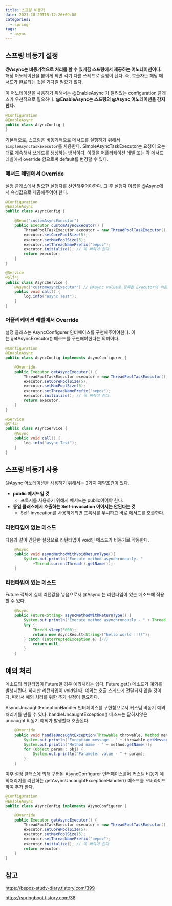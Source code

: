 ```yaml
---
title: 스프링 비동기
date: 2023-10-29T15:12:26+09:00
categories:
  - spring
tags: 
  - async
---
```


## 스프링 비동기 설정

**@Async는 비동기적으로 처리를 할 수 있게끔 스프링에서 제공하는 어노테이션이다.** 해당 어노테이션을 붙이게 되면 각기 다른 쓰레드로 실행이 된다. 즉, 호출자는 해당 메서드가 완료되는 것을 기다릴 필요가 없다.

이 어노테이션을 사용하기 위해서는 @EnableAsync 가 달려있는 configuration 클래스가 우선적으로 필요하다. **@EnableAsync는 스프링의 @Async 어노테이션을 감지한다.**

```java
@Configuration
@EnableAsync
public class AsyncConfig {
}
```

기본적으로, 스프링은 비동기적으로 메서드를 실행하기 위해서 `SimpleAsyncTaskExecutor`를 사용한다.
SimpleAsyncTaskExecutor는 요청이 오는대로 계속해서 쓰레드를 생성하는 방식이다. 이것을 어플리케이션 레벨 또는 각 메서드 레벨에서 override 함으로써 default를 변경할 수 있다.

### 메서드 레벨에서 Override

설정 클래스에서 필요한 실행자를 선언해주어야한다. 그 후 실행자 이름을 @Async에서 속성값으로 제공해주어야 한다.

```java
@Configuration
@EnableAsync
public class AsyncConfig {

    @Bean("customAsyncExecutor")
    public Executor customAsyncExecutor() {
        ThreadPoolTaskExecutor executor = new ThreadPoolTaskExecutor();
        executor.setCorePoolSize(5);
        executor.setMaxPoolSize(5);
        executor.setThreadNamePrefix("bepoz");
        executor.initialize(); // 꼭 써줘야 한다.
        return executor;
    }
}
```

```java
@Service
@Slf4j
public class AsyncService {
    @Async("customAsyncExecutor") // @Async value로 등록한 Executor의 이름을 입력
    public void call() {
        log.info("async Test");
    }
}
```

### 어플리케이션 레벨에서 Override

설정 클래스는 AsyncConfigurer 인터페이스를 구현해주어야한다. 이는 getAsyncExecutor() 메소드를 구현해야한다는 의미이다.

```java
@Configuration
@EnableAsync
public class AsyncConfig implements AsyncConfigurer {

    @Override
    public Executor getAsyncExecutor() {
        ThreadPoolTaskExecutor executor = new ThreadPoolTaskExecutor();
        executor.setCorePoolSize(5);
        executor.setMaxPoolSize(5);
        executor.setThreadNamePrefix("bepoz");
        executor.initialize(); // 꼭 써줘야 한다.
        return executor;
    }
}
```

```java
@Service
@Slf4j
public class AsyncService {
    @Async
    public void call() {
        log.info("async Test");
    }
}
```

## 스프링 비동기 사용

@Async 어노테이션을 사용하기 위해서는 2가지 제약조건이 있다.
- **public 메서드일 것**
  - 프록시를 사용하기 위해서 메서드는 public이어야 한다.
- **동일 클래스에서 호출하는 Self-invocation 이어서는 안된다는 것**
  - Self-invocation를 사용하게되면 프록시를 무시하고 바로 메서드를 호출한다.

### 리턴타입이 없는 메소드

다음과 같이 간단한 설정으로 리턴타입이 void인 메소드가 비동기로 작동한다.

```java
    @Async
    public void asyncMethodWithVoidReturnType(){
        System.out.println("Execute method asynchronously. "
            +Thread.currentThread().getName());
    }
```

### 리턴타입이 있는 메소드

Future 객체에 실제 리턴값을 넣음으로서 @Async 는 리턴타입이 있는 메소드에 적용할 수 있다.

```java
    @Async
    public Future<String> asyncMethodWithReturnType() {
        System.out.println("Execute method asynchronously - " + Thread.currentThread().getName());
        try {
            Thread.sleep(5000);
            return new AsyncResult<String>("hello world !!!!");
        } catch (InterruptedException e) {//}
            return null;
        }
    }
```

## 예외 처리

메소드의 리턴타입이 Future일 경우 예외처리는 쉽다. Future.get() 메소드가 예외를 발생시킨다. 하지만 리턴타입이 void일 때, 예외는 호출 스레드에 전달되지 않을 것이다. 따라서 예외 처리를 위한 추가 설정이 필요하다.

AsyncUncaughtExceptionHandler 인터페이스를 구현함으로서 커스텀 비동기 예외처리기를 만들 수 있다. handleUncaughtException() 메소드는 잡히지않은 uncaught 비동기 예외가 발생할때 호출된다.

```java
    @Override
    public void handleUncaughtException(Throwable throwable, Method method, Object... obj) {
        System.out.println("Exception message - " + throwable.getMessage());
        System.out.println("Method name - " + method.getName());
        for (Object param : obj) {
            System.out.println("Parameter value - " + param);
        }
    }
```

이후 설정 클래스에 의해 구현된 AsyncConfigurer 인터페이스를에 커스텀 비동기 예외처리기를 리턴하는 getAsyncUncaughtExceptionHandler() 메소드를 오버라이드하여 추가 한다.

```java
@Configuration
@EnableAsync
public class AsyncConfig implements AsyncConfigurer {

    @Override
    public Executor getAsyncExecutor() {
        ThreadPoolTaskExecutor executor = new ThreadPoolTaskExecutor();
        executor.setCorePoolSize(5);
        executor.setMaxPoolSize(5);
        executor.setThreadNamePrefix("bepoz");
        executor.initialize(); // 꼭 써줘야 한다.
        return executor;
    }
}
```

## 참고
https://bepoz-study-diary.tistory.com/399

https://springboot.tistory.com/38
